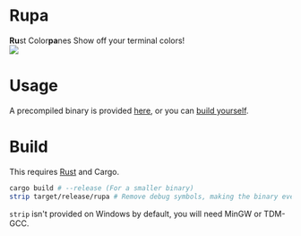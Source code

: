 # Rupa
**Ru**st Color**pa**nes
Show off your terminal colors!  
![](https://modeus.is-inside.me/uoICFLYH.png)

# Usage 
A precompiled binary is provided [here](https://github.com/Luvella/Rupa/releases), or you can [build yourself](#build).

# Build
This requires [Rust](https://rust-lang.org) and Cargo.  
```sh
cargo build # --release (For a smaller binary)
strip target/release/rupa # Remove debug symbols, making the binary even smaller 
```  
`strip` isn't provided on Windows by default, you will need MinGW or TDM-GCC.